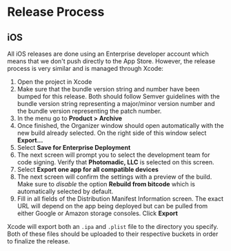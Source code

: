 # Release Process

## iOS

All iOS releases are done using an Enterprise developer account which means that
we don't push directly to the App Store. However, the release process is very
similar and is managed through Xcode:

1. Open the project in Xcode
2. Make sure that the bundle version string and number have been bumped for this
   release. Both should follow Semver guidelines with the bundle version string
   representing a major/minor version number and the bundle version representing
   the patch number.
3. In the menu go to **Product > Archive**
4. Once finished, the Organizer window should open automatically with the new
   build already selected. On the right side of this window select **Export...**
5. Select **Save for Enterprise Deployment**
6. The next screen will prompt you to select the development team for code
   signing. Verify that **Photomadic, LLC** is selected on this screen.
7. Select **Export one app for all compatible devices**
8. The next screen will confirm the settings with a preview of the build. Make
   sure to *disable* the option **Rebuild from bitcode** which is automatically
   selected by default.
9. Fill in all fields of the Distribution Manifest Information screen. The
   exact URL will depend on the app being deployed but can be pulled from either
   Google or Amazon storage consoles. Click **Export**

Xcode will export both an `.ipa` and `.plist` file to the directory you specify.
Both of these files should be uploaded to their respective buckets in order to
finalize the release.
